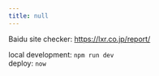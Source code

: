 ```yaml
---
title: null
---
```


Baidu site checker: https://lxr.co.jp/report/

local development: `npm run dev`  
deploy: `now`  

